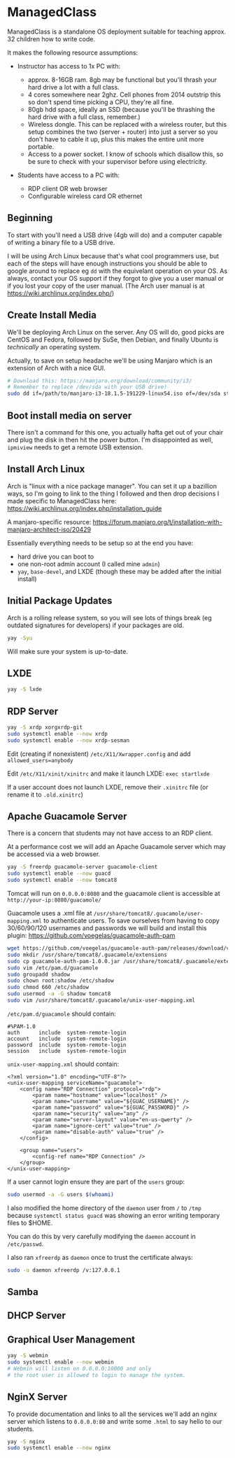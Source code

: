 
# ManagedClass

ManagedClass is a standalone OS deployment suitable for teaching
approx. 32 children how to write code.

It makes the following resource assumptions:

 - Instructor has access to 1x PC with:
   - approx. 8-16GB ram. 8gb may be functional but you'll thrash your hard drive a lot with a full class.
   - 4 cores somewhere near 2ghz. Cell phones from 2014 outstrip this so don't spend time picking a CPU, they're all fine.
   - 80gb hdd space, ideally an SSD (because you'll be thrashing the hard drive with a full class, remember.)
   - Wireless dongle. This can be replaced with a wireless router, but this setup combines the two (server + router) into just a server so you don't have to cable it up, plus this makes the entire unit more portable.
   - Access to a power socket. I know of schools which disallow this, so be sure to check with your supervisor before using electricity.

 - Students have access to a PC with:
   - RDP client OR web browser
   - Configurable wireless card OR ethernet



## Beginning

To start with you'll need a USB drive (4gb will do) and a computer capable of writing a binary file to a USB drive.

I will be using Arch Linux because that's what cool programmers use, but each of the steps
will have enough instructions you should be able to google around to replace eg `dd` with the equivelant
operation on your OS. As always, contact your OS support if they forgot to give you a user manual or if you lost your copy of the user manual. (The Arch user manual is at https://wiki.archlinux.org/index.php/)

## Create Install Media

We'll be deploying Arch Linux on the server. Any OS will do,
good picks are CentOS and Fedora, followed by SuSe, then Debian,
and finally Ubuntu is _technically_ an operating system.

Actually, to save on setup headache we'll be using Manjaro which
is an extension of Arch with a nice GUI.

```bash
# Download this: https://manjaro.org/download/community/i3/
# Remember to replace /dev/sda with your USB drive!
sudo dd if=/path/to/manjaro-i3-18.1.5-191229-linux54.iso of=/dev/sda status=progress oflag=sync
```

## Boot install media on server

There isn't a command for this one, you actually hafta get out of your chair
and plug the disk in then hit the power button. I'm disappointed as well,
`ipmiview` needs to get a remote USB extension.

## Install Arch Linux

Arch is "linux with a nice package manager". You
can set it up a bazillion ways, so I'm going to link
to the thing I followed and then drop decisions I made
specific to ManagedClass here: https://wiki.archlinux.org/index.php/installation_guide

A manjaro-specific resource: https://forum.manjaro.org/t/installation-with-manjaro-architect-iso/20429

Essentially everything needs to be setup so at the end you have:

 - hard drive you can boot to
 - one non-root admin account (I called mine `admin`)
 - `yay`, `base-devel`, and LXDE (though these may be added after the initial install)

## Initial Package Updates

Arch is a rolling release system, so you will see lots of things
break (eg outdated signatures for developers) if your packages are old.

```bash
yay -Syu
```

Will make sure your system is up-to-date.

## LXDE

```bash
yay -S lxde
```

## RDP Server

```bash
yay -S xrdp xorgxrdp-git
sudo systemctl enable --now xrdp
sudo systemctl enable --now xrdp-sesman
```

Edit (creating if nonexistent) `/etc/X11/Xwrapper.config` and add `allowed_users=anybody`

Edit `/etc/X11/xinit/xinitrc` and make it launch LXDE: `exec startlxde`

If a user account does not launch LXDE, remove their `.xinitrc` file (or rename it to `.old.xinitrc`)

## Apache Guacamole Server

There is a concern that students may not have access to an RDP client.

At a performance cost we will add an Apache Guacamole server which
may be accessed via a web browser.

```bash
yay -S freerdp guacamole-server guacamole-client
sudo systemctl enable --now guacd
sudo systemctl enable --now tomcat8
```

Tomcat will run on `0.0.0.0:8080` and the guacamole client
is accessible at `http://your-ip:8080/guacamole/`

Guacamole uses a .xml file at `/usr/share/tomcat8/.guacamole/user-mapping.xml`
to authenticate users. To save ourselves from having to copy 30/60/90/120 usernames
and passwords we will build and install this plugin: https://github.com/voegelas/guacamole-auth-pam

```bash
wget https://github.com/voegelas/guacamole-auth-pam/releases/download/v1.4/guacamole-auth-pam-1.0.0.jar
sudo mkdir /usr/share/tomcat8/.guacamole/extensions
sudo cp guacamole-auth-pam-1.0.0.jar /usr/share/tomcat8/.guacamole/extensions
sudo vim /etc/pam.d/guacamole
sudo groupadd shadow
sudo chown root:shadow /etc/shadow
sudo chmod 660 /etc/shadow
sudo usermod -a -G shadow tomcat8
sudo vim /usr/share/tomcat8/.guacamole/unix-user-mapping.xml
```

`/etc/pam.d/guacamole` should contain:

```
#%PAM-1.0
auth      include  system-remote-login
account   include  system-remote-login
password  include  system-remote-login
session   include  system-remote-login

```

`unix-user-mapping.xml` should contain:

```
<?xml version="1.0" encoding="UTF-8"?>
<unix-user-mapping serviceName="guacamole">
    <config name="RDP Connection" protocol="rdp">
        <param name="hostname" value="localhost" />
        <param name="username" value="${GUAC_USERNAME}" />
        <param name="password" value="${GUAC_PASSWORD}" />
        <param name="security" value="any" />
        <param name="server-layout" value="en-us-qwerty" />
        <param name="ignore-cert" value="true" />
        <param name="disable-auth" value="true" />
    </config>

    <group name="users">
        <config-ref name="RDP Connection" />
    </group>
</unix-user-mapping>
```

If a user cannot login ensure they are part of the `users` group:

```bash
sudo usermod -a -G users $(whoami)
```

I also modified the home directory of the `daemon` user from `/` to `/tmp` because
`systemctl status guacd` was showing an error writing temporary files to $HOME.

You can do this by very carefully modifying the `daemon` account in `/etc/passwd`.

I also ran `xfreerdp` as `daemon` once to trust the certificate always:

```bash
sudo -u daemon xfreerdp /v:127.0.0.1
```

## Samba 

## DHCP Server

## Graphical User Management

```bash
yay -S webmin
sudo systemctl enable --now webmin
# Webmin will listen on 0.0.0.0:10000 and only
# the root user is allowed to login to manage the system.
```

## NginX Server

To provide documentation and links to all the
services we'll add an nginx server which listens to
`0.0.0.0:80` and write some `.html` to say hello to
our students.

```bash
yay -S nginx
sudo systemctl enable --now nginx
```





